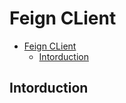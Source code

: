 # Feign CLient

- [Feign CLient](#feign-client)
  - [Intorduction](#intorduction)

## Intorduction


